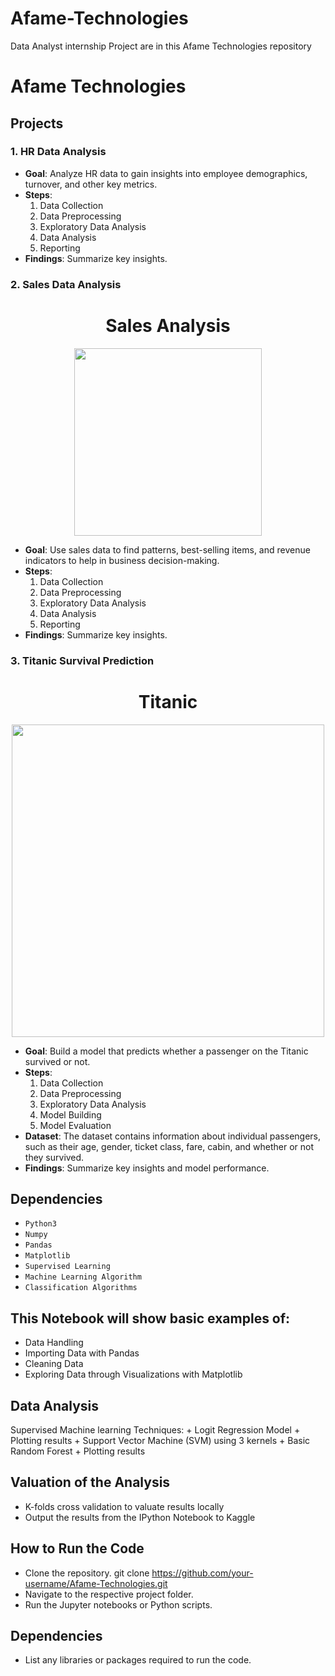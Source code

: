 # Afame-Technologies
Data Analyst internship Project are in this Afame Technologies repository
# Afame Technologies

## Projects

### 1. HR Data Analysis
- **Goal**: Analyze HR data to gain insights into employee demographics, turnover, and other key metrics.
- **Steps**:
  1. Data Collection
  2. Data Preprocessing
  3. Exploratory Data Analysis
  4. Data Analysis
  5. Reporting
- **Findings**: Summarize key insights.

### 2. Sales Data Analysis
<h1 align="center" font-size:16px"><b>Sales Analysis</b></h1>


<p align="center">
  <img src="https://media.giphy.com/media/ZuSExqj6nOY59nEYsm/giphy.gif?cid=790b7611q1omny7rm72vx0buxaa5tvfneu53ivcxmcsfghay&ep=v1_gifs_search&rid=giphy.gif&ct=g" width="300px">
</p>


- **Goal**: Use sales data to find patterns, best-selling items, and revenue indicators to help in business decision-making.
- **Steps**:
  1. Data Collection
  2. Data Preprocessing
  3. Exploratory Data Analysis
  4. Data Analysis
  5. Reporting
- **Findings**: Summarize key insights.

  
### 3. Titanic Survival Prediction
<h1 align="center" font-size:16px"><b>Titanic</b></h1>


<p align="center">
  <img src="https://media.giphy.com/media/1Nk9bIidJVTy0/giphy.gif" width="500px">
</p>

- **Goal**: Build a model that predicts whether a passenger on the Titanic survived or not.
- **Steps**:
  1. Data Collection
  2. Data Preprocessing
  3. Exploratory Data Analysis
  4. Model Building
  5. Model Evaluation
- **Dataset**: The dataset contains information about individual passengers, such as their age, gender, ticket class, fare, cabin, and whether or not they survived.
- **Findings**: Summarize key insights and model performance.
## Dependencies 

- ```Python3```
- ```Numpy```
- ```Pandas```
- ```Matplotlib```
- ```Supervised Learning```
- ```Machine Learning Algorithm```
- ```Classification Algorithms```
## This Notebook will show basic examples of:

- Data Handling
- Importing Data with Pandas
- Cleaning Data
- Exploring Data through Visualizations with Matplotlib

## Data Analysis
Supervised Machine learning Techniques: + Logit Regression Model + Plotting results + Support Vector Machine (SVM) using 3 kernels + Basic Random Forest + Plotting results

## Valuation of the Analysis
- K-folds cross validation to valuate results locally
- Output the results from the IPython Notebook to Kaggle

## How to Run the Code
- Clone the repository.
  git clone https://github.com/your-username/Afame-Technologies.git
- Navigate to the respective project folder.
- Run the Jupyter notebooks or Python scripts.

## Dependencies
- List any libraries or packages required to run the code.

